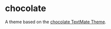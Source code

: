 # chocolate

A theme based on the [chocolate TextMate Theme](http://colorsublime.com/theme/chocolate).
